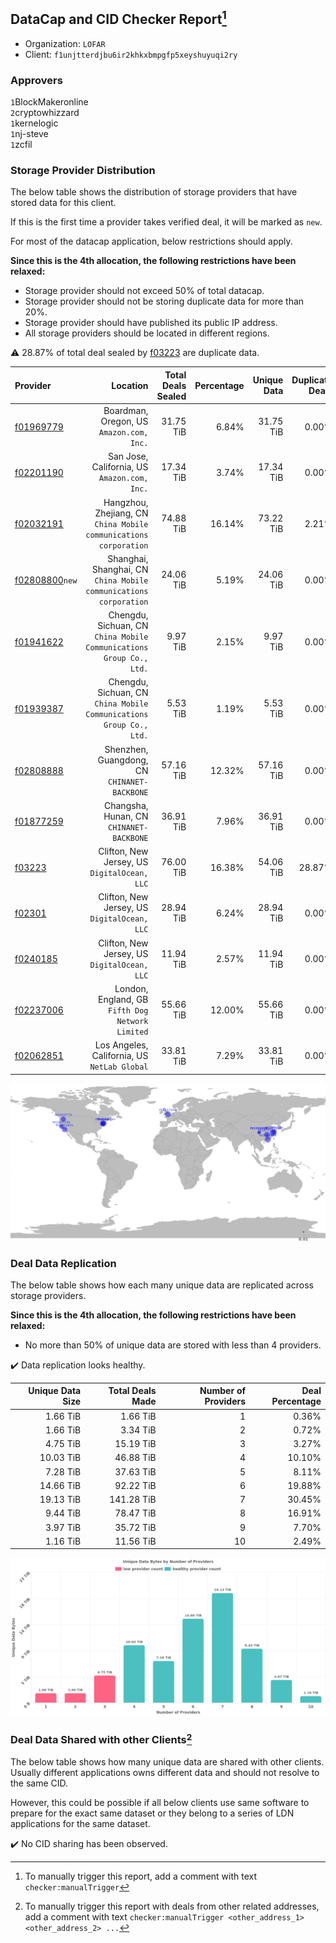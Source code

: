 ## DataCap and CID Checker Report[^1]
 - Organization: `LOFAR`
 - Client: `f1unjtterdjbu6ir2khkxbmpgfp5xeyshuyuqi2ry`
### Approvers
`1`BlockMakeronline<br/>`2`cryptowhizzard<br/>`1`kernelogic<br/>`1`nj-steve<br/>`1`zcfil


### Storage Provider Distribution
The below table shows the distribution of storage providers that have stored data for this client.

If this is the first time a provider takes verified deal, it will be marked as `new`.

For most of the datacap application, below restrictions should apply.

**Since this is the 4th allocation, the following restrictions have been relaxed:**
 - Storage provider should not exceed 50% of total datacap.
 - Storage provider should not be storing duplicate data for more than 20%.
 - Storage provider should have published its public IP address.
 - All storage providers should be located in different regions.

⚠️ 28.87% of total deal sealed by [f03223](https://filfox.info/en/address/f03223) are duplicate data.

| Provider                                                    |                                                               Location | Total Deals Sealed | Percentage | Unique Data | Duplicate Deals |
| :---------------------------------------------------------- | ---------------------------------------------------------------------: | -----------------: | ---------: | ----------: | --------------: |
| [f01969779](https://filfox.info/en/address/f01969779)       |                            Boardman, Oregon, US<br/>`Amazon.com, Inc.` |          31.75 TiB |      6.84% |   31.75 TiB |           0.00% |
| [f02201190](https://filfox.info/en/address/f02201190)       |                        San Jose, California, US<br/>`Amazon.com, Inc.` |          17.34 TiB |      3.74% |   17.34 TiB |           0.00% |
| [f02032191](https://filfox.info/en/address/f02032191)       |   Hangzhou, Zhejiang, CN<br/>`China Mobile communications corporation` |          74.88 TiB |     16.14% |   73.22 TiB |           2.21% |
| [f02808800](https://filfox.info/en/address/f02808800)`new`  |   Shanghai, Shanghai, CN<br/>`China Mobile communications corporation` |          24.06 TiB |      5.19% |   24.06 TiB |           0.00% |
| [f01941622](https://filfox.info/en/address/f01941622)       | Chengdu, Sichuan, CN<br/>`China Mobile Communications Group Co., Ltd.` |           9.97 TiB |      2.15% |    9.97 TiB |           0.00% |
| [f01939387](https://filfox.info/en/address/f01939387)       | Chengdu, Sichuan, CN<br/>`China Mobile Communications Group Co., Ltd.` |           5.53 TiB |      1.19% |    5.53 TiB |           0.00% |
| [f02808888](https://filfox.info/en/address/f02808888)       |                        Shenzhen, Guangdong, CN<br/>`CHINANET-BACKBONE` |          57.16 TiB |     12.32% |   57.16 TiB |           0.00% |
| [f01877259](https://filfox.info/en/address/f01877259)       |                            Changsha, Hunan, CN<br/>`CHINANET-BACKBONE` |          36.91 TiB |      7.96% |   36.91 TiB |           0.00% |
| [f03223](https://filfox.info/en/address/f03223)             |                        Clifton, New Jersey, US<br/>`DigitalOcean, LLC` |          76.00 TiB |     16.38% |   54.06 TiB |          28.87% |
| [f02301](https://filfox.info/en/address/f02301)             |                        Clifton, New Jersey, US<br/>`DigitalOcean, LLC` |          28.94 TiB |      6.24% |   28.94 TiB |           0.00% |
| [f0240185](https://filfox.info/en/address/f0240185)         |                        Clifton, New Jersey, US<br/>`DigitalOcean, LLC` |          11.94 TiB |      2.57% |   11.94 TiB |           0.00% |
| [f02237006](https://filfox.info/en/address/f02237006)       |                    London, England, GB<br/>`Fifth Dog Network Limited` |          55.66 TiB |     12.00% |   55.66 TiB |           0.00% |
| [f02062851](https://filfox.info/en/address/f02062851)       |                        Los Angeles, California, US<br/>`NetLab Global` |          33.81 TiB |      7.29% |   33.81 TiB |           0.00% |

<img src="https://raw.githubusercontent.com/data-preservation-programs/filplus-checker-assets/main/filecoin-project/filecoin-plus-large-datasets/issues/2062/1702450812203.png"/>

### Deal Data Replication
The below table shows how each many unique data are replicated across storage providers.


**Since this is the 4th allocation, the following restrictions have been relaxed:**
- No more than 50% of unique data are stored with less than 4 providers.

✔️ Data replication looks healthy.

| Unique Data Size | Total Deals Made | Number of Providers | Deal Percentage |
| ---------------: | ---------------: | ------------------: | --------------: |
|         1.66 TiB |         1.66 TiB |                   1 |           0.36% |
|         1.66 TiB |         3.34 TiB |                   2 |           0.72% |
|         4.75 TiB |        15.19 TiB |                   3 |           3.27% |
|        10.03 TiB |        46.88 TiB |                   4 |          10.10% |
|         7.28 TiB |        37.63 TiB |                   5 |           8.11% |
|        14.66 TiB |        92.22 TiB |                   6 |          19.88% |
|        19.13 TiB |       141.28 TiB |                   7 |          30.45% |
|         9.44 TiB |        78.47 TiB |                   8 |          16.91% |
|         3.97 TiB |        35.72 TiB |                   9 |           7.70% |
|         1.16 TiB |        11.56 TiB |                  10 |           2.49% |

<img src="https://raw.githubusercontent.com/data-preservation-programs/filplus-checker-assets/main/filecoin-project/filecoin-plus-large-datasets/issues/2062/1702450812823.png"/>

### Deal Data Shared with other Clients[^3]
The below table shows how many unique data are shared with other clients.
Usually different applications owns different data and should not resolve to the same CID.

However, this could be possible if all below clients use same software to prepare for the exact same dataset or they belong to a series of LDN applications for the same dataset.

✔️ No CID sharing has been observed.

[^1]: To manually trigger this report, add a comment with text `checker:manualTrigger`

[^2]: Deals from those addresses are combined into this report as they are specified with `checker:manualTrigger`

[^3]: To manually trigger this report with deals from other related addresses, add a comment with text `checker:manualTrigger <other_address_1> <other_address_2> ...`
